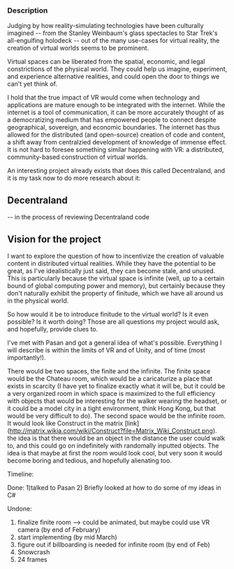 ### Description
Judging by how reality-simulating technologies have been culturally imagined -- from the Stanley Weinbaum's glass spectacles to Star Trek's all-engulfing holodeck -- out of the many use-cases for virtual reality, the creation of virtual worlds seems to be prominent. 

Virtual spaces can be liberated from the spatial, economic, and legal constrictions of the physical world. They could help us imagine, experiment, and experience alternative realities, and could open the door to things we can't yet think of.

I hold that the true impact of VR would come when technology and applications are mature enough to be integrated with the internet. While the internet is a tool of communication, it can be more accurately thought of as a democratizing medium that has empowered people to connect despite geographical, sovereign, and economic boundaries. The internet has thus allowed for the distributed (and open-source) creation of code and content, a shift away from centralzied development of knowledge of immense effect. It is not hard to foresee something similar happening with VR: a distributed, community-based construction of virtual worlds.

An interesting project already exists that does this called Decentraland, and it is my task now to do more research about it:

## Decentraland
-- in the process of reviewing Decentraland code



## Vision for the project
I want to explore the question of how to incentivize the creation of valuable content in distributed virtual realities. While they have the potential to be great, as I've idealistically just said, they can become stale, and unused. This is particularly because the virtual space is infinite (well, up to a certain bound of global computing power and memory), but certainly because they don't naturally exhibit the property of finitude, which we have all around us in the physical world. 

So how would it be to introduce finitude to the virtual world? Is it even possible? Is it worth doing? Those are all questions my project would ask, and hopefully, provide clues to. 

I've met with Pasan and got a general idea of what's possible. Everything I will describe is within the limits of VR and of Unity, and of time (most importantly!). 

There would be two spaces, the finite and the infinite. The finite space would be the Chateau room, which would be a caricaturize a place that exists in scarcity (I have yet to finalize exactly what it will be, but it could be a very organized room in which space is maximized to the full efficiency with objects that would be interesting for the walker wearing the headset, or it could be a model city in a tight environment, think Hong Kong, but that would be very difficult to do). The second space would be the infinite room. It would look like Construct in the matrix 
[link] (http://matrix.wikia.com/wiki/Construct?file=Matrix_Wiki_Construct.png).
the idea is that there would be an object in the distance the user could walk to, and this could go on indefinitely with randomally inputted objects. The idea is that maybe at first the room would look cool, but very soon it would become boring and tedious, and hopefully alienating too.

Timeline:

Done:
1)talked to Pasan
2) Briefly looked at how to do some of my ideas in C#

Undone:
1) finalize finite room --> could be animated, but maybe could use VR camera (by end of February)
2) start implementing (by mid March)
3) figure out if billboarding is needed for infinite room (by end of Feb)
4) Snowcrash
5) 24 frames
